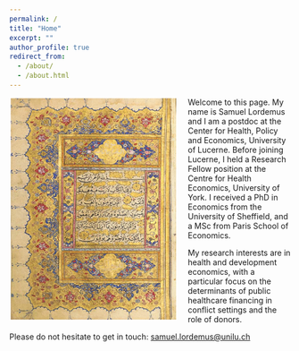 ```yaml
---
permalink: /
title: "Home"
excerpt: ""
author_profile: true
redirect_from: 
  - /about/
  - /about.html
---
```


<img src="/images/Quran_Ottoman_18th.png" alt="drawing" width="300" height="400" style="float: left; padding-right:20px"/>

Welcome to this page. My name is Samuel Lordemus and I am a postdoc at the Center for Health, Policy and Economics, University of Lucerne. Before joining Lucerne, I held a Research Fellow position at the Centre for Health Economics, University of York. I received a PhD in Economics from the University of Sheffield, and a MSc from Paris School of Economics. <br>

My research interests are in health and development economics, with a particular focus on the determinants of public healthcare financing in conflict settings and the role of donors. <br>

Please do not hesitate to get in touch: [samuel.lordemus@unilu.ch](mailto:samuel.lordemus@unilu.ch)